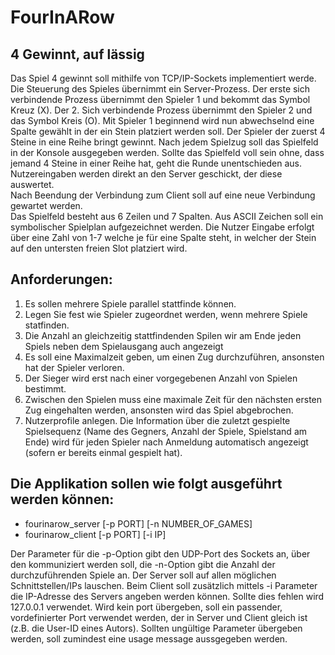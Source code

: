 # FourInARow

## 4 Gewinnt, auf lässig
Das Spiel 4 gewinnt soll mithilfe von TCP/IP-Sockets implementiert werde. Die Steuerung des Spieles übernimmt ein Server-Prozess. Der erste sich verbindende Prozess übernimmt den Spieler 1 und bekommt das Symbol Kreuz (X). Der 2. Sich verbindende Prozess übernimmt den Spieler 2 und das Symbol Kreis (O). Mit Spieler 1 beginnend wird nun abwechselnd eine Spalte gewählt in der ein Stein platziert werden soll. Der Spieler der zuerst 4 Steine in eine Reihe bringt gewinnt. Nach jedem Spielzug soll das Spielfeld in der Konsole ausgegeben werden. Sollte das Spielfeld voll sein ohne, dass jemand 4 Steine in einer Reihe hat, geht die Runde unentschieden aus. Nutzereingaben werden direkt an den Server geschickt, der diese auswertet.\
Nach Beendung der Verbindung zum Client soll auf eine neue Verbindung gewartet werden.\
Das Spielfeld besteht aus 6 Zeilen und 7 Spalten. Aus ASCII Zeichen soll ein symbolischer Spielplan aufgezeichnet werden. Die Nutzer Eingabe erfolgt über eine Zahl von 1-7 welche je für eine Spalte steht, in welcher der Stein auf den untersten freien Slot platziert wird.

## Anforderungen:
1. Es sollen mehrere Spiele parallel stattfinde können.
2. Legen Sie fest wie Spieler zugeordnet werden, wenn mehrere Spiele statfinden.
3. Die Anzahl an gleichzeitig stattfindenden Spilen wir am Ende jeden Spiels neben dem Spielausgang auch angezeigt
4. Es soll eine Maximalzeit geben, um einen Zug durchzuführen, ansonsten hat der Spieler verloren.
5. Der Sieger wird erst nach einer vorgegebenen Anzahl von Spielen bestimmt.
6. Zwischen den Spielen muss eine maximale Zeit für den nächsten ersten Zug eingehalten werden, ansonsten wird das Spiel abgebrochen.
7. Nutzerprofile anlegen. Die Information über die zuletzt gespielte Spielsequenz (Name des Gegners, Anzahl der Spiele, Spielstand am Ende) wird für jeden Spieler nach Anmeldung automatisch angezeigt (sofern er bereits einmal gespielt hat).


## Die Applikation sollen wie folgt ausgeführt werden können:
* fourinarow_server [-p PORT] [-n NUMBER_OF_GAMES]
* fourinarow_client [-p PORT] [-i IP]

Der Parameter für die -p-Option gibt den UDP-Port des Sockets an, über den kommuniziert werden soll, die -n-Option gibt die Anzahl der durchzuführenden Spiele an. Der Server soll auf allen möglichen Schnittstellen/IPs lauschen. Beim Client soll zusätzlich mittels -i Parameter die IP-Adresse des Servers angeben werden können. Sollte dies fehlen wird 127.0.0.1 verwendet. Wird kein port übergeben, soll ein passender, vordefinierter Port verwendet werden, der in Server und Client gleich ist (z.B. die User-ID eines Autors). Sollten ungültige Parameter übergeben werden, soll zumindest eine usage message aussgegeben werden.
